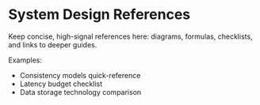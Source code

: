 # System Design References

Keep concise, high-signal references here: diagrams, formulas, checklists, and links to deeper guides.

Examples:
- Consistency models quick-reference
- Latency budget checklist
- Data storage technology comparison
